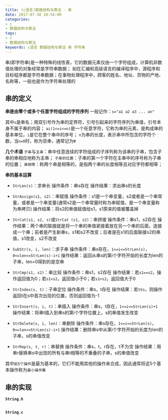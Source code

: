 ```yaml
---
title: (c语言)数据结构与算法 - 串
date: 2017-07-30 10:54:00
categories:
- c
- 数据结构与算法
tags:
- c
- 数据结构与算法
keywords: c语言 数据结构与算法 串 字符串
---
```


> 
串(即字符串)是一种特殊的线性表，它的数据元素仅由一个字符组成，计算机非数值处理的对象经常是字符串数据；
如在汇编和高级语言的编译程序中，源程序和目标程序都是字符串数据；在事物处理程序中，顾客的姓名、地址、货物的产地、名称等，一般也是作为字符串处理的

<!-- more -->

## 串的定义
**串是由零个或多个任意字符组成的字符序列**
一般记作：`s="a1 a2 a3 ... an"`

其中`s`是串名；用双引号作为串的定界符，引号引起来的字符序列为串值，引号本身不属于串的内容；
`ai(1<=i<=n)`是一个任意字符，它称为串的元素，是构成串的基本单位，`i`是它在整个串中的序号；
`n`为串的长度，表示串中所包含的字符个数，当`n=0`时，称为空串，通常记为`Ф`

**几个术语**
`子串`与`主串`：串中任意连续的字符组成的子序列称为该串的子串，包含子串的串相应地称为主串；
`子串的位置`：子串的第一个字符在主串中的序号称为子串的位置；
`串相等`：称两个串是相等的，是指两个串的长度相等且对应字符都相等；

**串的基本运算**
- `StrLen(s)`：求串长
操作条件：串s存在
操作结果：求出串s的长度

- `StrAssign(s1, s2)`：串赋值
操作条件：s1是一个串变量，s2或者是一个串常量，或者是一个串变量(通常s2是一个串常量时称为串赋值，是一个串变量称为串拷贝)
操作结果：将s2的串值赋值给s1，s1原来的值被覆盖掉

- `StrCat(s1, s2, s)`或`StrCat (s1, s2)`：串拼接
操作条件：串s1，s2存在
操作结果：两个串的联接就是将一个串的串值紧接着放在另一个串的后面，连接成一个串；前者是产生新串s，s1和s2不改变；后者是在s1的后面联接s2的串值，s1改变，s2不改变

- `SubStr(s, i, len)`：求子串
操作条件：串s存在，`1<=i<=StrLen(s)`，`0<=len<=StrLen(s)-i+1`
操作结果：返回从串s的第i个字符开始的长度为len的子串，len=0得到的是空串

- `StrCmp(s1, s2)`：串比较
操作条件：串s1，s2存在
操作结果：若`s1==s2`，操作返回值为0；若`s1<s2`，返回值小于0；若`s1>s2`，返回值大于0

- `StrIndex(s, t)`：子串定位
操作条件：串s，t存在
操作结果：若`t∈s`，则操作返回t在s中首次出现的位置，否则返回值为-1

- `StrInsert(s, i, t)`：串插入
操作条件：串s，t存在，`1<=i<=StrLen(s)+1`
操作结果：将串t插入到串s的第i个字符位置上，s的串值发生改变

- `StrDelete(s, i, len)`：串删除
操作条件：串s存在，`1<=i<=StrLen(s)`，`0<=len<=StrLen(s)-i+1`
操作结果：删除串s中从第i个字符开始的长度为len的子串，s的串值改变

- `StrRep(s, t, r)`：串替换
操作条件：串s，t，r存在，t不为空
操作结果：用串r替换串s中出现的所有与串t相等的不重叠的子串，s的串值改变

其中`前5个操作`是最为基本的，它们不能用其他的操作来合成，因此通常将这5个基本操作称为`最小操作集`

## 串的实现
**`String.h`**
<pre><code class="language-c line-numbers"><script type="text/plain">#ifndef __STRING_H
#define __STRING_H

#define MAXSIZE 256
typedef char String[MAXSIZE];

/**
 * 求字符串长度(不包括'\0'字符)
 * @param str   字符串str
 * @return int  返回长度len
**/
extern int StrLen(const char *str);

/**
 * 字符串赋值，将str2的串值赋值给str1，str1原来的串值被覆盖
 * @param str1      字符串str1
 * @param str2      字符串str2
 * @return char *   返回str1的指针
**/
extern char *StrCpy(char *str1, const char *str2);

/**
 * 字符串拼接，将s1、s2的串值拼接在一起，并保存到s
 * @param s1        字符串s1
 * @param s2        字符串s2
 * @param s         字符串s
 * @return char *   返回s的指针
**/
extern char *StrCat1(const char *s1, const char *s2, char *s);

/**
 * 字符串拼接，将s2的串值拼接在s1之后
 * @param s1        字符串s1
 * @param s2        字符串s2
 * @return char *   返回s1的指针
**/
extern char *StrCat2(char *s1, const char *s2);

/**
 * 提取子串，从str的第i个字符开始，提取len长度，保存到substr
 * @param substr    字符串substr
 * @param str       字符串str
 * @param i         索引值i
 * @param len       提取长度len
 * @return char *   返回substr的指针
**/
extern char *StrSub(char *substr, const char *str, int i, int len);

/**
 * 比较两个字符串，若s1<s2则返回负值，若s1=s2则返回0，若s1>s2则返回正值
 * @param s1    字符串s1
 * @param s2    字符串s2
 * @return int  0: s1=s2; 正整数: s1>s2; 负整数: s1<s2;
**/
extern int StrCmp(const char *s1, const char *s2);

/**
 * 字符串插入，将字符串ins插入到字符串str的第i个位置
 * @param str       字符串str
 * @param i         索引值i
 * @param ins       字符串ins
 * @return char *   返回str的指针
**/
extern char *StrIns(char *str, int i, const char *ins);

/**
 * 字符串删除，从str第i个字符起，删除len个长度的字符
 * @param str       字符串str
 * @param i         索引值i
 * @param len       长度len
 * @return char *   返回str的指针
**/
extern char *StrDel(char *str, int i, int len);

/**
 * 查找子串，BF算法，在字符串str中查找pattern匹配的子串，并返回其位置
 * @param str       字符串str
 * @param pattern   字符串pattern(也称为模式)
 * @return int      若查找成功，返回第一个字符的位置，否则返回-1
**/
extern int StrIndexBF(const char *str, const char *pattern);

#endif
</script></code></pre>

**`String.c`**
<pre><code class="language-c line-numbers"><script type="text/plain">#include "String.h"
#include <stdio.h>

int StrLen(const char *str){
    int len = 0;
    while(str[len] != '\0'){
        len++;
    }
    return len;
}

char *StrCpy(char *str1, const char *str2){
    int i = 0;
    for(; str2[i]!='\0'; i++){
        str1[i] = str2[i];
    }
    str1[i] = '\0';
    return str1;
}

char *StrCat1(const char *s1, const char *s2, char *s){
    if(StrLen(s1) + StrLen(s2) + 1 > MAXSIZE){
        return NULL;
    }else{
        int i = 0, j = 0;
        while(s1[i] != '\0'){
            s[j++] = s1[i++];
        }
        i = 0;
        while(s2[i] != '\0'){
            s[j++] = s2[i++];
        }
        s[j] = '\0';
        return s;
    }
}

char *StrCat2(char *s1, const char *s2){
    int len1 = StrLen(s1);
    int len2 = StrLen(s2);
    if(len1 + len2 + 1 > MAXSIZE){
        return NULL;
    }else{
        int i = 0;
        for(; i<len2; i++){
            s1[len1+i] = s2[i];
        }
        s1[len1+i] = '\0';
        return s1;
    }
}

char *StrSub(char *substr, const char *str, int i, int len){
    int strlen = StrLen(str);
    if(i < 0 || i >= strlen || len < 0 || i + len > strlen){
        return NULL;
    }else{
        int j = 0;
        for(; j<len; j++){
            substr[j] = str[i+j];
        }
        substr[j] = '\0';
        return substr;
    }
}

int StrCmp(const char *s1, const char *s2){
    int i = 0;
    while(s1[i] == s2[i] && s1[i] != '\0'){
        i++;
    }
    return s1[i] - s2[i];
}

char *StrIns(char *str, int i, const char *ins){
    int len1 = StrLen(str);
    int len2 = StrLen(ins);
    if(len1 + len2 + 1 > MAXSIZE){
        return NULL;
    }else if(i == len1){
        int j = 0;
        for(; j<len2; j++){
            str[len1+j] = ins[j];
        }
        str[len1+j] = '\0';
        return str;
    }else{
        for(int j=len1; j>=i; j--){
            str[j+len2] = str[j];
        }
        for(int j=0; j<len2; j++){
            str[i+j] = ins[j];
        }
        return str;
    }
}

char *StrDel(char *str, int i, int len){
    int j;
    for(j=i+len; str[j]!='\0'; j++){
        str[j-len] = str[j];
    }
    str[j-len] = '\0';
    return str;
}

int StrIndexBF(const char *str, const char *pattern){
    int len1 = StrLen(str);
    int len2 = StrLen(pattern);
    int i = 0, j = 0;
    while(i < len1 && j < len2){
        if(str[i] == pattern[j]){
            i++;
            j++;
        }else{
            i = i - j + 1;
            j = 0;
        }
    }
    if(j == len2){
        return i - len2;
    }else{
        return -1;
    }
}
</script></code></pre>
